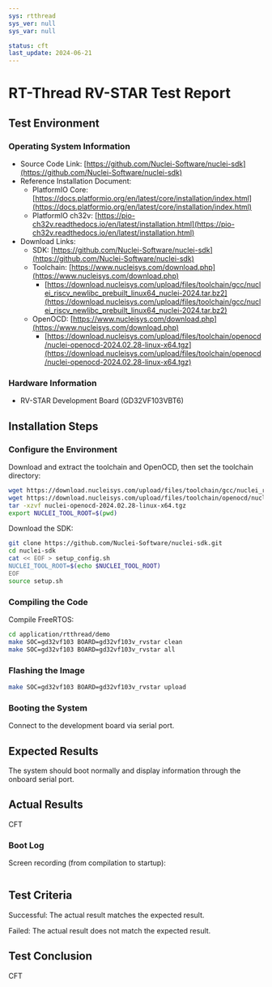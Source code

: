 ```yaml
---
sys: rtthread
sys_ver: null
sys_var: null

status: cft
last_update: 2024-06-21
---
```


# RT-Thread RV-STAR Test Report

## Test Environment

### Operating System Information

- Source Code Link: [https://github.com/Nuclei-Software/nuclei-sdk](https://github.com/Nuclei-Software/nuclei-sdk)
- Reference Installation Document:
    - PlatformIO Core: [https://docs.platformio.org/en/latest/core/installation/index.html](https://docs.platformio.org/en/latest/core/installation/index.html)
    - PlatformIO ch32v: [https://pio-ch32v.readthedocs.io/en/latest/installation.html](https://pio-ch32v.readthedocs.io/en/latest/installation.html)
- Download Links:
    - SDK: [https://github.com/Nuclei-Software/nuclei-sdk](https://github.com/Nuclei-Software/nuclei-sdk)
    - Toolchain: [https://www.nucleisys.com/download.php](https://www.nucleisys.com/download.php)
        - [https://download.nucleisys.com/upload/files/toolchain/gcc/nuclei_riscv_newlibc_prebuilt_linux64_nuclei-2024.tar.bz2](https://download.nucleisys.com/upload/files/toolchain/gcc/nuclei_riscv_newlibc_prebuilt_linux64_nuclei-2024.tar.bz2)
    - OpenOCD: [https://www.nucleisys.com/download.php](https://www.nucleisys.com/download.php)
        - [https://download.nucleisys.com/upload/files/toolchain/openocd/nuclei-openocd-2024.02.28-linux-x64.tgz](https://download.nucleisys.com/upload/files/toolchain/openocd/nuclei-openocd-2024.02.28-linux-x64.tgz)

### Hardware Information

- RV-STAR Development Board (GD32VF103VBT6)

## Installation Steps

### Configure the Environment

Download and extract the toolchain and OpenOCD, then set the toolchain directory:
```bash
wget https://download.nucleisys.com/upload/files/toolchain/gcc/nuclei_riscv_newlibc_prebuilt_linux64_nuclei-2024.tar.bz2
wget https://download.nucleisys.com/upload/files/toolchain/openocd/nuclei-openocd-2024.02.28-linux-x64.tgz
tar -xzvf nuclei-openocd-2024.02.28-linux-x64.tgz
export NUCLEI_TOOL_ROOT=$(pwd)
```

Download the SDK:
```bash
git clone https://github.com/Nuclei-Software/nuclei-sdk.git
cd nuclei-sdk
cat << EOF > setup_config.sh
NUCLEI_TOOL_ROOT=$(echo $NUCLEI_TOOL_ROOT)
EOF
source setup.sh
```

### Compiling the Code

Compile FreeRTOS:
```bash
cd application/rtthread/demo
make SOC=gd32vf103 BOARD=gd32vf103v_rvstar clean
make SOC=gd32vf103 BOARD=gd32vf103v_rvstar all
```

### Flashing the Image

```bash
make SOC=gd32vf103 BOARD=gd32vf103v_rvstar upload
```

### Booting the System

Connect to the development board via serial port.

## Expected Results

The system should boot normally and display information through the onboard serial port.

## Actual Results

CFT

### Boot Log

Screen recording (from compilation to startup):

```log
```

## Test Criteria

Successful: The actual result matches the expected result.

Failed: The actual result does not match the expected result.

## Test Conclusion

CFT
